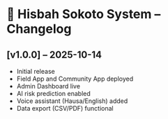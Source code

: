 # 📆 Hisbah Sokoto System – Changelog

## [v1.0.0] – 2025-10-14
- Initial release
- Field App and Community App deployed
- Admin Dashboard live
- AI risk prediction enabled
- Voice assistant (Hausa/English) added
- Data export (CSV/PDF) functional
